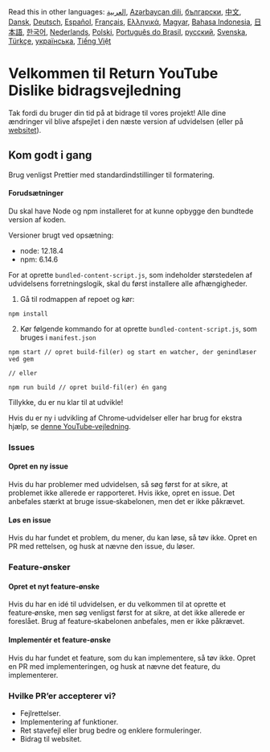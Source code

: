 Read this in other languages: [العربية](CONTRIBUTINGar.md), [Azərbaycan dili](CONTRIBUTINGaz.md), [български](CONTRIBUTINGbg.md), [中文](CONTRIBUTINGcn.md), [Dansk](CONTRIBUTINGda.md), [Deutsch](CONTRIBUTINGde.md), [Español](CONTRIBUTINGes.md), [Français](CONTRIBUTINGfr.md), [Ελληνικά](CONTRIBUTINGgr.md), [Magyar](CONTRIBUTINGhu.md), [Bahasa Indonesia](CONTRIBUTINGid.md), [日本語](CONTRIBUTINGja.md), [한국어](CONTRIBUTINGkr.md), [Nederlands](CONTRIBUTINGnl.md), [Polski](CONTRIBUTINGpl.md), [Português do Brasil](CONTRIBUTINGpt_BR.md), [русский](CONTRIBUTINGru.md), [Svenska](CONTRIBUTINGsv.md), [Türkçe](CONTRIBUTINGtr.md), [українська](CONTRIBUTINGuk.md), [Tiếng Việt](CONTRIBUTINGvi.md)

# Velkommen til Return YouTube Dislike bidragsvejledning

Tak fordi du bruger din tid på at bidrage til vores projekt! Alle dine ændringer vil blive afspejlet i den næste version af udvidelsen (eller på [websitet](https://www.returnyoutubedislike.com/)).

## Kom godt i gang

Brug venligst Prettier med standardindstillinger til formatering.

#### Forudsætninger

Du skal have Node og npm installeret for at kunne opbygge den bundtede version af koden.

Versioner brugt ved opsætning:

- node: 12.18.4
- npm: 6.14.6

For at oprette `bundled-content-script.js`, som indeholder størstedelen af udvidelsens forretningslogik, skal du først installere alle afhængigheder.

1. Gå til rodmappen af repoet og kør:

```
npm install
```

2. Kør følgende kommando for at oprette `bundled-content-script.js`, som bruges i `manifest.json`

```
npm start // opret build-fil(er) og start en watcher, der genindlæser ved gem

// eller

npm run build // opret build-fil(er) én gang
```

Tillykke, du er nu klar til at udvikle!

Hvis du er ny i udvikling af Chrome‑udvidelser eller har brug for ekstra hjælp, se [denne YouTube‑vejledning](https://www.youtube.com/watch?v=mdOj6HYE3_0).

### Issues

#### Opret en ny issue

Hvis du har problemer med udvidelsen, så søg først for at sikre, at problemet ikke allerede er rapporteret. Hvis ikke, opret en issue. Det anbefales stærkt at bruge issue‑skabelonen, men det er ikke påkrævet.

#### Løs en issue

Hvis du har fundet et problem, du mener, du kan løse, så tøv ikke. Opret en PR med rettelsen, og husk at nævne den issue, du løser.

### Feature‑ønsker

#### Opret et nyt feature‑ønske

Hvis du har en idé til udvidelsen, er du velkommen til at oprette et feature‑ønske, men søg venligst først for at sikre, at det ikke allerede er foreslået. Brug af feature‑skabelonen anbefales, men er ikke påkrævet.

#### Implementér et feature‑ønske

Hvis du har fundet et feature, som du kan implementere, så tøv ikke. Opret en PR med implementeringen, og husk at nævne det feature, du implementerer.

### Hvilke PR’er accepterer vi?

- Fejlrettelser.
- Implementering af funktioner.
- Ret stavefejl eller brug bedre og enklere formuleringer.
- Bidrag til websitet.

